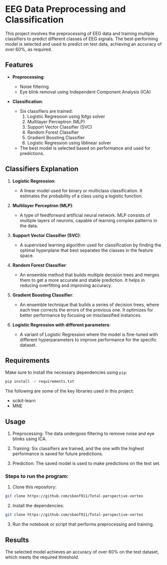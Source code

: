 # EEG Data Preprocessing and Classification

This project involves the preprocessing of EEG data and training multiple classifiers to predict different classes of EEG signals. The best-performing model is selected and used to predict on test data, achieving an accuracy of over 60%, as required.

## Features

- **Preprocessing**: 
  - Noise filtering
  - Eye blink removal using Independent Component Analysis (ICA)

- **Classification**:
  - Six classifiers are trained:
    1. Logistic Regression using lbfgs solver
    2. Multilayer Perceptron (MLP)
    3. Support Vector Classifier (SVC)
    4. Random Forest Classifier
    5. Gradient Boosting Classifier
    6. Logistic Regression using liblinear solver
  - The best model is selected based on performance and used for predictions.

## Classifiers Explanation

1. **Logistic Regression**: 
   - A linear model used for binary or multiclass classification. It estimates the probability of a class using a logistic function.

2. **Multilayer Perceptron (MLP)**: 
   - A type of feedforward artificial neural network. MLP consists of multiple layers of neurons, capable of learning complex patterns in the data.

3. **Support Vector Classifier (SVC)**: 
   - A supervised learning algorithm used for classification by finding the optimal hyperplane that best separates the classes in the feature space.

4. **Random Forest Classifier**: 
   - An ensemble method that builds multiple decision trees and merges them to get a more accurate and stable prediction. It helps in reducing overfitting and improving accuracy.

5. **Gradient Boosting Classifier**: 
   - An ensemble technique that builds a series of decision trees, where each tree corrects the errors of the previous one. It optimizes for better performance by focusing on misclassified instances.

6. **Logistic Regression with different parameters**: 
   - A variant of Logistic Regression where the model is fine-tuned with different hyperparameters to improve performance for the specific dataset.

## Requirements

Make sure to install the necessary dependencies using `pip`:

```bash
pip install -r requirements.txt
```

The following are some of the key libraries used in this project:
- scikit-learn
- MNE

## Usage

1. Preprocessing: The data undergoes filtering to remove noise and eye blinks using ICA.

2. Training: Six classifiers are trained, and the one with the highest performance is saved for future predictions.

3. Prediction: The saved model is used to make predictions on the test set.

### Steps to run the program:

1. Clone this repository:
```bash
git clone https://github.com/sboof911/Total-perspective-vortex
```

2. Install the dependencies:
```bash
git clone https://github.com/sboof911/Total-perspective-vortex
```

3. Run the notebook or script that performs preprocessing and training.

## Results

The selected model achieves an accuracy of over 60% on the test dataset, which meets the required threshold.







